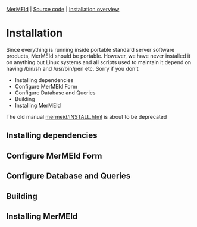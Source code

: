 
[MerMEId](../README.md) | [Source code](./README.md) | [Installation overview ](INSTALL.md)

# Installation

Since everything is running inside portable standard server software
products, MerMEId should be portable. However, we have never installed
it on anything but Linux systems and all scripts used to maintain it
depend on having /bin/sh and /usr/bin/perl etc. Sorry if you don't

* Installing dependencies
* Configure MerMEId Form
* Configure Database and Queries
* Building 
* Installing MerMEId

The old manual
[mermeid/INSTALL.html](https://rawgit.com/Det-Kongelige-Bibliotek/MerMEId/master/trunk/mermeid/INSTALL.html)
is about to be deprecated

## Installing dependencies



## Configure MerMEId Form
## Configure Database and Queries
## Building 
## Installing MerMEId

